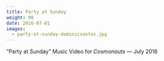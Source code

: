 ```yaml
---
title: Party at Sunday
weight: 90
date: 2016-07-01
images:
  - party-at-sunday-dominicsantos.jpg
---
```

“Party at Sunday” Music Video for _Cosmonauts_ — July 2016